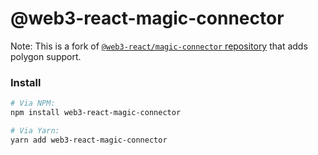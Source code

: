 # @web3-react-magic-connector

Note: This is a fork of [`@web3-react/magic-connector` repository](https://github.com/NoahZinsmeister/web3-react/tree/v6/packages/magic-connector) that adds polygon support.

### Install

```bash
# Via NPM:
npm install web3-react-magic-connector

# Via Yarn:
yarn add web3-react-magic-connector
```
